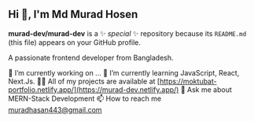 ## Hi 👋, I'm Md Murad Hosen


**murad-dev/murad-dev** is a ✨ _special_ ✨ repository because its `README.md` (this file) appears on your GitHub profile.

A passionate frontend developer from Bangladesh.

🔭 I’m currently working on ...
🌱 I’m currently learning JavaScript, React, Next.Js.
👨‍💻 All of my projects are available at [https://moktubat-portfolio.netlify.app/](https://murad-dev.netlify.app/)
💬 Ask me about MERN-Stack Development
📫 How to reach me muradhasan443@gmail.com

